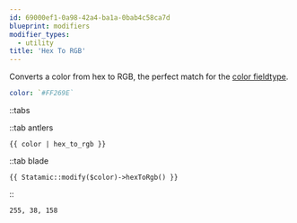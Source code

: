 ```yaml
---
id: 69000ef1-0a98-42a4-ba1a-0bab4c58ca7d
blueprint: modifiers
modifier_types:
  - utility
title: 'Hex To RGB'
---
```

Converts a color from hex to RGB, the perfect match for the [color fieldtype](/fieldtypes/color).

```yaml
color: `#FF269E`
```

::tabs

::tab antlers
```antlers
{{ color | hex_to_rgb }}
```
::tab blade
```blade
{{ Statamic::modify($color)->hexToRgb() }}
```
::

```html
255, 38, 158
```
